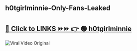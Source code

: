 
 ## h0tgirlminnie-Only-Fans-Leaked

# <h2><a href="https://clipsfans.com/h0tgirlminnie&ref=git">🔗 Click to LINKS ⏩⏩ 👉 🟢 h0tgirlminnie </a></h2>

<a href="https://clipsfans.com/h0tgirlminnie&ref=git" rel="nofollow" data-target="animated-image.originalLink"><img src="https://i.ibb.co.com/xMMVF88/686577567.gif" alt="Viral Video Original" style="max-width: 100%; display: inline-block;" data-target="animated-image.originalImage"></a>
